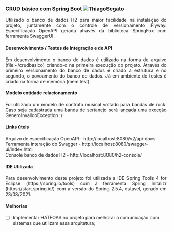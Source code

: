 ### CRUD básico com Spring Boot  ![ThiagoSegato](https://circleci.com/gh/ThiagoSegato/CRUDBasicoSpringBoot.svg?style=shield)
<div align="justify">Utilizado o banco de dados H2 para maior facilidade na instalação do projeto, juntamente com o controle de versionamento Flyway. Especificação OpenAPI gerada através da biblioteca SpringFox com ferramenta SwaggerUI.</div>

#### Desenvolvimento / Testes de Integração e de API
<div align="justify">Em desenvolvimento o banco de dados é utilizado na forma de arquivo (file:~/crudbasico) criando-o na primeira execução do projeto. Através do primeiro versionamento do banco de dados é criado a estrutura e no segundo, o povoamento do banco de dados. Já em ambiente de testes é criado na forma de memória (mem:test).</div>

#### Modelo entidade relacionamento
<div align="justify">Foi utilizado um modelo de contrato musical voltado para bandas de rock. Caso seja cadastrada uma banda de sertanejo será lançada uma exceção GeneroInvalidoException :)</div>

#### Links úteis 
Arquivo de especificação OpenAPI - http://localhost:8080/v2/api-docs<br>
Ferramenta interação do Swagger - http://localhost:8080/swagger-ui/index.html<br>
Console banco de dados H2 -  http://localhost:8080/h2-console/<br>

#### IDE Utilizada
<div align="justify">Para desenvolvimento deste projeto foi utilizada a IDE Spring Tools 4 for Eclipse (https://spring.io/tools) com a ferramenta Spring Initalizr (https://start.spring.io/) com a versão do Spring 2.5.4, estável, gerado em 23/08/2021.</div>

#### Melhorias
- [ ] Implementar HATEOAS no projeto para melhorar a comunicação com sistemas que utilizam essa arquitetura;
